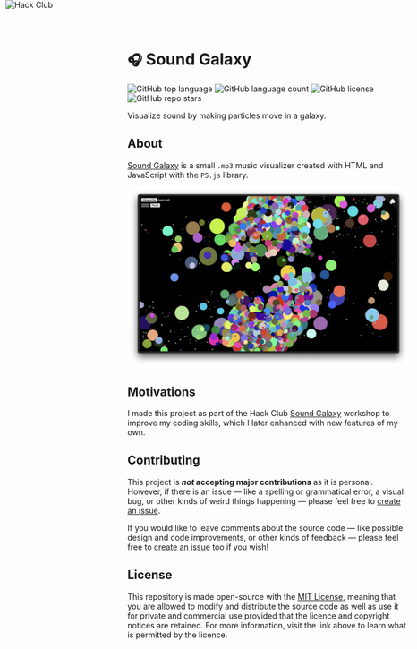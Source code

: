 # ```🎧``` Sound Galaxy

![GitHub top language](https://img.shields.io/github/languages/top/j-cordz/sound-galaxy?color=yellow)
![GitHub language count](https://img.shields.io/github/languages/count/j-cordz/sound-galaxy)
![GitHub license](https://img.shields.io/github/license/j-cordz/sound-galaxy)
![GitHub repo stars](https://img.shields.io/github/stars/j-cordz/sound-galaxy?style=social)

Visualize sound by making particles move in a galaxy.

## About

[Sound Galaxy](https://sound-galaxy.vercel.app/) is a small `.mp3` music visualizer created with HTML and JavaScript with the `P5.js` library.

![](assets/sound-galaxy.png)

## Motivations

I made this project as part of the Hack Club [Sound Galaxy](https://workshops.hackclub.com/sound_galaxy/) workshop to improve my coding skills, which I later enhanced with new features of my own.

<a href="https://hackclub.com/"><img style="position: absolute; top: 0; left: 10px; border: 0; width: 256px; z-index: 999;" src="https://assets.hackclub.com/flag-orpheus-left.svg" alt="Hack Club"/></a>

## Contributing

This project is **_not_ accepting major contributions** as it is personal. However, if there is an issue — like a spelling or grammatical error, a visual bug, or other kinds of weird things happening — please feel free to [create an issue](https://github.com/j-cordz/sound-galaxy/issues/new).

If you would like to leave comments about the source code — like possible design and code improvements, or other kinds of feedback — please feel free to [create an issue](https://github.com/j-cordz/sound-galaxy/issues/new) too if you wish!

## License

This repository is made open-source with the [MIT License](LICENSE), meaning that you are allowed to modify and distribute the source code as well as use it for private and commercial use provided that the licence and copyright notices are retained. For more information, visit the link above to learn what is permitted by the licence.
